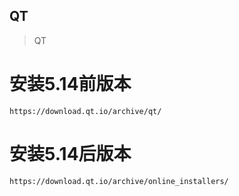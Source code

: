 <!-- {docsify-ignore-all} -->
## QT   

> QT

  
 
# 安装5.14前版本    

```url
https://download.qt.io/archive/qt/
```

# 安装5.14后版本

```url
https://download.qt.io/archive/online_installers/
```
